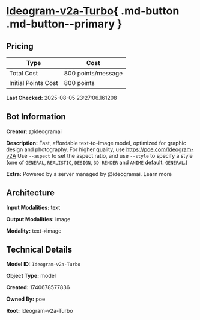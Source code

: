 # [Ideogram-v2a-Turbo](https://poe.com/Ideogram-v2a-Turbo){ .md-button .md-button--primary }

## Pricing

| Type | Cost |
|------|------|
| Total Cost | 800 points/message |
| Initial Points Cost | 800 points |

**Last Checked:** 2025-08-05 23:27:06.161208


## Bot Information

**Creator:** @ideogramai

**Description:** Fast, affordable text-to-image model, optimized for graphic design and photography. For higher quality, use https://poe.com/Ideogram-v2A
Use `--aspect` to set the aspect ratio, and use `--style` to specify a style (one of `GENERAL`, `REALISTIC`, `DESIGN`, `3D RENDER` and `ANIME` default: `GENERAL`.)

**Extra:** Powered by a server managed by @ideogramai. Learn more


## Architecture

**Input Modalities:** text

**Output Modalities:** image

**Modality:** text->image


## Technical Details

**Model ID:** `Ideogram-v2a-Turbo`

**Object Type:** model

**Created:** 1740678577836

**Owned By:** poe

**Root:** Ideogram-v2a-Turbo
